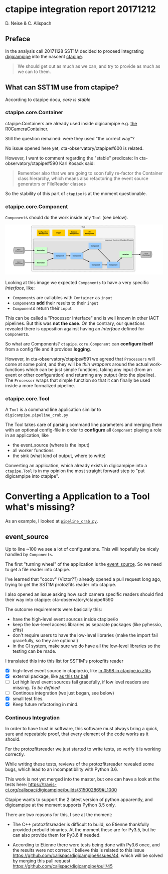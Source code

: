 # ctapipe integration report 20171212

D. Neise & C. Alispach

## Preface

In the analysis call 20171128 SST1M decided to proceed integrating [digicampipe](https://github.com/calispac/digicampipe) into the nascent [ctapipe](https://github.com/cta-observatory/ctapipe).

   > We should get out as much as we can,
   and try to provide as much as we can to them.

## What can SST1M use from ctapipe?

According to ctapipe docu, *core is stable*

### ctapipe.core.Container

ctapipe.Containers are already used inside digicampipe e.g. [the R0CameraContainer](https://github.com/calispac/digicampipe/blob/master/digicampipe/io/containers.py#L77).

Still the question remained: were they used "the correct way"?

No issue opened here yet, cta-observatory/ctapipe#600 is related.

However, I want to comment regarding the "stable" predicate:
In cta-observatory/ctapipe#590 Karl Kosack said:

> Remember also that we are going to soon fully re-factor the Container class hierarchy, which means also refactoring the event source generators or FileReader classes

So the stability of this part of `ctapipe` is at the moment questionable.

### ctapipe.core.Component

`Component`s should do the work inside any `Tool` (see below).

![](component.png)

Looking at this image we expected `Components` to have a very specific *Interface*, like:
 - `Component`s are callables with `Container` as `input`
 - `Component`s **add** their results to their `input`
 - `Component`s return their `input`

This can be called a "Processor Interface" and is well known in other IACT pipelines.
But this was **not the case**. On the contrary, our questions revealed there is
opposition against having an *Interface* defined for `Component`s.

So what are Components?
`ctapipe.core.Component` can **configure itself** from a config file and
it provides **logging**.

However, in cta-observatory/ctapipe#591 we agreed that `Processors` will come
at some point, and they will be *thin wrappers* around the actual work-functions
which can be just simple functions, taking any input (from an event or other configuration)
and returning any output (into the pipeline). The `Processor` wraps that simple function
so that it can finally be used inside a more formalized pipeline.



### ctapipe.core.Tool

A `Tool` is a command line application similar to `digicampipe.pipeline_crab.py`

The Tool takes care of parsing command line parameters and merging them with
an optional config-file in order to **configure** all `Component` playing a role
in an application, like
 - the event_source (where is the input)
 - all worker functions
 - the sink (what kind of output, where to write)

Converting an application, which already exists in digicampipe into a `ctapipe.Tool`
is in my opinion the most straight forward step to "put digicampipe into ctapipe".

# Converting a Application to a Tool what's missing?

As an example, I looked at [`pipeline_crab.py`](https://github.com/calispac/digicampipe/blob/master/pipeline_crab.py).

## event_source

Up to line ~100 we see a lot of configurations. This will hopefully be nicely handled by `Components`.

The first "turning wheel" of the application is the [event_source](https://github.com/calispac/digicampipe/blob/master/pipeline_crab.py#L95). So we need to get a file reader into
ctapipe.

I've learned that "cocov" (Victor??) already opened a pull request long ago,
trying to get the SST1M protozfits reader into ctapipe.

I also opened an issue asking how such camera specific readers should find their way
into ctapipe: cta-observatory/ctapipe#590

The outcome requirements were basically this:
- have the high-level event sources inside ctapipe/io
- keep the low-level access libraries as separate packages (like pyhessio, zfits)
- don't require users to have the low-level libraries (make the import fail gracefully, so they are optional)
- in the CI system, make sure we do have all the low-level libraries so the testing can be made.

I translated this into this list for SST1M's protozfits reader

- [x] high-level event source in ctapipe.io, like [in #598 in ctapipe.io.zfits](https://github.com/dneise/ctapipe/blob/3a8df3561a49d8eb777cc1b9eab56fd3f9cd459d/ctapipe/io/zfits.py#L29)
- [x] external package, like [as this tar ball](http://www.isdc.unige.ch/~lyard/repo/ProtoZFitsReader-0.42.Python3.5.Linux.x86_64.tar.gz)
- [ ] Let high level event sources fail gracefully, if low level readers are missing. *To be defined*
- [ ] Continous integration (we just began, see below)
- [x] small test files.
- [x] Keep future refactoring in mind.

### Continous Integration

In order to have trust in software, this software must always bring a quick, sure and repeatable proof, that every element of the code works as it should.

For the protozfitsreader we just started to write tests, so verify it is working correctly.

While writing these tests, reviews of the protozfitsreader revealed some bugs, which lead to an incompatibility with Python 3.6.

This work is not yet merged into the master, but one can have a look at the tests here: https://travis-ci.org/calispac/digicampipe/builds/315002869#L1000

Ctapipe wants to support the 2 latest version of python apparently, and digicampipe at the moment supports Python 3.5 only.

There are two reasons for this, I see at the moment:

 - The C++ protozfitsreader is difficult to build, so Etienne thankfully provided prebuild binaries. At the moment these are for Py3.5, but he can also provide them for Py3.6 if needed.

 - According to Etienne there were tests being done with Py3.6 once, and the results were not correct. I believe this is related to this issue https://github.com/calispac/digicampipe/issues/44, which will be solved by merging this pull request https://github.com/calispac/digicampipe/pull/45

